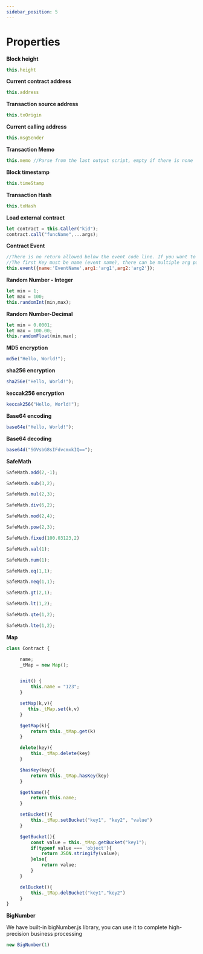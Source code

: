 ```yaml
---
sidebar_position: 5
---
```


# Properties


**Block height**
```javascript
this.height
```

**Current contract address**
```javascript
this.address
```

**Transaction source address**
```javascript
this.txOrigin
```

**Current calling address**
```javascript
this.msgSender
```

**Transaction Memo**
```javascript
this.memo //Parse from the last output script, empty if there is none
```

**Block timestamp**
```javascript
this.timeStamp
```

**Transaction Hash**
```javascript
this.txHash
```


**Load external contract**
```javascript
let contract = this.Caller("kid");
contract.call("funcName",...args);
```

**Contract Event**
```javascript
//There is no return allowed below the event code line. If you want to return other data after the event, you need to define another function to record the event.
//The first Key must be name (event name), there can be multiple arg parameters
this.event({name:'EventName',arg1:'arg1',arg2:'arg2'});
```

**Random Number - Integer**
```javascript
let min = 1;
let max = 100;
this.randomInt(min,max);
```

**Random Number-Decimal**
```javascript
let min = 0.0001;
let max = 100.00;
this.randomFloat(min,max);
```


**MD5 encryption**
```javascript
md5e("Hello, World!");
```


**sha256 encryption**
```javascript
sha256e("Hello, World!");
```


**keccak256 encryption**
```javascript
keccak256("Hello, World!");
```


**Base64 encoding**
```javascript
base64e("Hello, World!");
```

**Base64 decoding**
```javascript
base64d("SGVsbG8sIFdvcmxkIQ==");
```

**SafeMath**
```javascript
SafeMath.add(2,-1);

SafeMath.sub(3,2);

SafeMath.mul(2,3);

SafeMath.div(6,2);

SafeMath.mod(2,4);

SafeMath.pow(2,3);

SafeMath.fixed(100.03123,2)

SafeMath.val(1);

SafeMath.num(1);

SafeMath.eq(1,1);

SafeMath.neq(1,1);

SafeMath.gt(2,1);

SafeMath.lt(1,2);

SafeMath.qte(1,2);

SafeMath.lte(1,2);
```

**Map**
```javascript
class Contract {

     name;
     _tMap = new Map();


     init() {
         this.name = "123";
     }

     setMap(k,v){
        this._tMap.set(k,v)
     }

     $getMap(k){
         return this._tMap.get(k)
     }

     delete(key){
         this._tMap.delete(key)
     }

     $hasKey(key){
         return this._tMap.hasKey(key)
     }

     $getName(){
         return this.name;
     }

     setBucket(){
         this._tMap.setBucket("key1", "key2", "value")
     }

     $getBucket(){
         const value = this._tMap.getBucket("key1");
         if(typeof value === 'object'){
             return JSON.stringify(value);
         }else{
             return value;
         }
     }

     delBucket(){
         this._tMap.delBucket("key1","key2")
     }
}
```

**BigNumber**

We have built-in bigNumber.js library, you can use it to complete high-precision business processing

```javascript
new BigNumber(1)
```